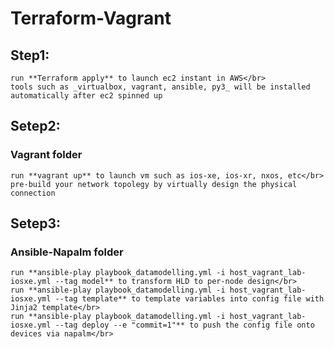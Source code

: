 # Terraform-Vagrant

## Step1: <red>

    run **Terraform apply** to launch ec2 instant in AWS</br>
    tools such as _virtualbox, vagrant, ansible, py3_ will be installed automatically after ec2 spinned up


## Setep2: <green>
### Vagrant folder 

    run **vagrant up** to launch vm such as ios-xe, ios-xr, nxos, etc</br>
    pre-build your network topolegy by virtually design the physical connection

 
## Setep3: <blue>
### Ansible-Napalm folder 

    run **ansible-play playbook_datamodelling.yml -i host_vagrant_lab-iosxe.yml --tag model** to transform HLD to per-node design</br>
    run **ansible-play playbook_datamodelling.yml -i host_vagrant_lab-iosxe.yml --tag template** to template variables into config file with Jinja2 template</br>
    run **ansible-play playbook_datamodelling.yml -i host_vagrant_lab-iosxe.yml --tag deploy --e "commit=1"** to push the config file onto devices via napalm</br>

 
